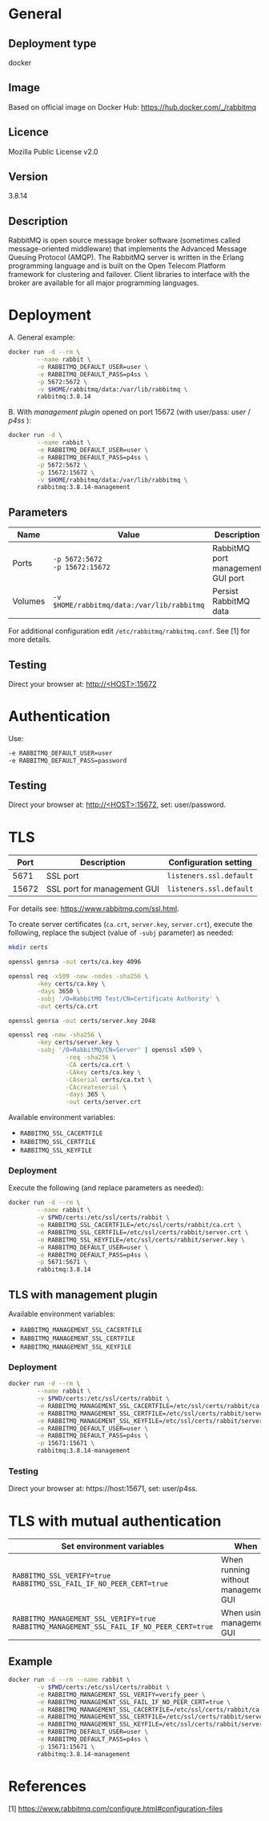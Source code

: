 # General

## Deployment type

docker

## Image

Based on official image on Docker Hub: https://hub.docker.com/_/rabbitmq

## Licence

Mozilla Public License v2.0

## Version

3.8.14

## Description

RabbitMQ is open source message broker software (sometimes called message-oriented middleware) that implements the Advanced Message Queuing Protocol (AMQP). The RabbitMQ server is written in the Erlang programming language and is built on the Open Telecom Platform framework for clustering and failover. Client libraries to interface with the broker are available for all major programming languages.

# Deployment

A. General example:

```sh
docker run -d --rm \
        --name rabbit \
        -e RABBITMQ_DEFAULT_USER=user \
        -e RABBITMQ_DEFAULT_PASS=p4ss \
        -p 5672:5672 \
        -v $HOME/rabbitmq/data:/var/lib/rabbitmq \
        rabbitmq:3.8.14
```

B. With *management plugin* opened on port 15672 (with user/pass: *user* / *p4ss* ):

```sh
docker run -d \
        --name rabbit \
        -e RABBITMQ_DEFAULT_USER=user \
        -e RABBITMQ_DEFAULT_PASS=p4ss \
        -p 5672:5672 \
        -p 15672:15672 \
        -v $HOME/rabbitmq/data:/var/lib/rabbitmq \
        rabbitmq:3.8.14-management
```

## Parameters

|Name|Value|Description|
|-|-|-|
|Ports|`-p 5672:5672`<br/>`-p 15672:15672`| RabbitMQ port<br/> management GUI port|
|Volumes|`-v $HOME/rabbitmq/data:/var/lib/rabbitmq`| Persist RabbitMQ data |

For additional configuration edit `/etc/rabbitmq/rabbitmq.conf`. See [1] for more details.

## Testing

Direct your browser at: [http://\<HOST\>:15672](http://<HOST>:15672)

# Authentication

Use:
```sh
-e RABBITMQ_DEFAULT_USER=user
-e RABBITMQ_DEFAULT_PASS=password
```

## Testing

Direct your browser at: [http://\<HOST\>:15672](http://<HOST>:15672), set: user/password.

# TLS

|Port|Description|Configuration setting|
|-|-|-|
|5671| SSL port | `listeners.ssl.default` |
|15672| SSL port for management GUI | `listeners.ssl.default` |

For details see: https://www.rabbitmq.com/ssl.html.

To create server certificates (`ca.crt`, `server.key`, `server.crt`), execute the following, replace the subject (value of `-subj` parameter) as needed:

```sh
mkdir certs

openssl genrsa -out certs/ca.key 4096

openssl req -x509 -new -nodes -sha256 \
        -key certs/ca.key \
        -days 3650 \
        -subj '/O=RabbitMQ Test/CN=Certificate Authority' \
        -out certs/ca.crt

openssl genrsa -out certs/server.key 2048

openssl req -new -sha256 \
        -key certs/server.key \
        -subj '/O=RabbitMQ/CN=Server' | openssl x509 \
                -req -sha256 \
                -CA certs/ca.crt \
                -CAkey certs/ca.key \
                -CAserial certs/ca.txt \
                -CAcreateserial \
                -days 365 \
                -out certs/server.crt
```

Available environment variables:
- `RABBITMQ_SSL_CACERTFILE`
- `RABBITMQ_SSL_CERTFILE`
- `RABBITMQ_SSL_KEYFILE`

### Deployment

Execute the following (and replace parameters as needed):

```sh
docker run -d --rm \
        --name rabbit \
        -v $PWD/certs:/etc/ssl/certs/rabbit \
        -e RABBITMQ_SSL_CACERTFILE=/etc/ssl/certs/rabbit/ca.crt \
        -e RABBITMQ_SSL_CERTFILE=/etc/ssl/certs/rabbit/server.crt \
        -e RABBITMQ_SSL_KEYFILE=/etc/ssl/certs/rabbit/server.key \
        -e RABBITMQ_DEFAULT_USER=user \
        -e RABBITMQ_DEFAULT_PASS=p4ss \
        -p 5671:5671 \
        rabbitmq:3.8.14
```

## TLS with management plugin

Available environment variables:
- `RABBITMQ_MANAGEMENT_SSL_CACERTFILE`
- `RABBITMQ_MANAGEMENT_SSL_CERTFILE`
- `RABBITMQ_MANAGEMENT_SSL_KEYFILE`

### Deployment
```sh
docker run -d --rm \
        --name rabbit \
        -v $PWD/certs:/etc/ssl/certs/rabbit \
        -e RABBITMQ_MANAGEMENT_SSL_CACERTFILE=/etc/ssl/certs/rabbit/ca.crt \
        -e RABBITMQ_MANAGEMENT_SSL_CERTFILE=/etc/ssl/certs/rabbit/server.crt \
        -e RABBITMQ_MANAGEMENT_SSL_KEYFILE=/etc/ssl/certs/rabbit/server.key__ \
        -e RABBITMQ_DEFAULT_USER=user \
        -e RABBITMQ_DEFAULT_PASS=p4ss \
        -p 15671:15671 \
        rabbitmq:3.8.14-management
```

### Testing

Direct your browser at: https://host:15671, set: user/p4ss.


# TLS with mutual authentication

| Set environment variables | When |
|-|-|
| `RABBITMQ_SSL_VERIFY=true` <br/> `RABBITMQ_SSL_FAIL_IF_NO_PEER_CERT=true` | When running without management GUI |
| `RABBITMQ_MANAGEMENT_SSL_VERIFY=true` <br/> `RABBITMQ_MANAGEMENT_SSL_FAIL_IF_NO_PEER_CERT=true` | When using management GUI |

## Example
```sh
docker run -d --rm --name rabbit \
        -v $PWD/certs:/etc/ssl/certs/rabbit \
        -e RABBITMQ_MANAGEMENT_SSL_VERIFY=verify_peer \
        -e RABBITMQ_MANAGEMENT_SSL_FAIL_IF_NO_PEER_CERT=true \
        -e RABBITMQ_MANAGEMENT_SSL_CACERTFILE=/etc/ssl/certs/rabbit/ca.crt \
        -e RABBITMQ_MANAGEMENT_SSL_CERTFILE=/etc/ssl/certs/rabbit/server.crt \
        -e RABBITMQ_MANAGEMENT_SSL_KEYFILE=/etc/ssl/certs/rabbit/server.key \
        -e RABBITMQ_DEFAULT_USER=user \
        -e RABBITMQ_DEFAULT_PASS=p4ss \
        -p 15671:15671 \
        rabbitmq:3.8.14-management
```

# References

[1] https://www.rabbitmq.com/configure.html#configuration-files
